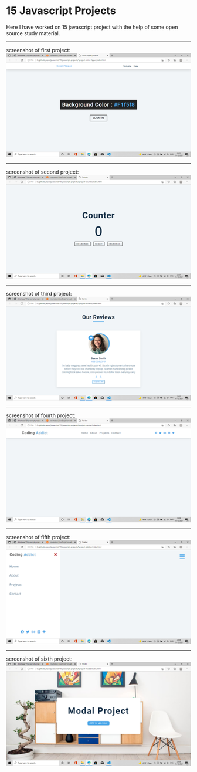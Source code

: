 # 15 Javascript Projects

Here I have worked on 15 javascript project with the help of some open source study material.

<hr>
screenshot of first project:
<img src="img/1.png">

<hr>
screenshot of second project:
<img src="img/2.png">

<hr>
screenshot of third project:
<img src="img/3.png">

<hr>
screenshot of fourth project:
<img src="img/4.png">

<hr>
screenshot of fifth project:
<img src="img/5.png">

<hr>
screenshot of sixth project:
<img src="img/6.png">
